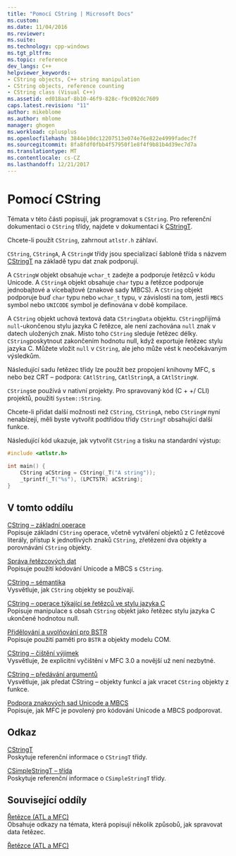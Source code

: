 ```yaml
---
title: "Pomocí CString | Microsoft Docs"
ms.custom: 
ms.date: 11/04/2016
ms.reviewer: 
ms.suite: 
ms.technology: cpp-windows
ms.tgt_pltfrm: 
ms.topic: reference
dev_langs: C++
helpviewer_keywords:
- CString objects, C++ string manipulation
- CString objects, reference counting
- CString class (Visual C++)
ms.assetid: ed018aaf-8b10-46f9-828c-f9c092dc7609
caps.latest.revision: "11"
author: mikeblome
ms.author: mblome
manager: ghogen
ms.workload: cplusplus
ms.openlocfilehash: 3844e10dc12207513e074e76e822e4999fadec7f
ms.sourcegitcommit: 8fa8fdf0fbb4f57950f1e8f4f9b81b4d39ec7d7a
ms.translationtype: MT
ms.contentlocale: cs-CZ
ms.lasthandoff: 12/21/2017
---
```

# <a name="using-cstring"></a>Pomocí CString
Témata v této části popisují, jak programovat s `CString`. Pro referenční dokumentaci o `CString` třídy, najdete v dokumentaci k [CStringT](../atl-mfc-shared/reference/cstringt-class.md).  
  
 Chcete-li použít `CString`, zahrnout `atlstr.h` záhlaví.  
  
 `CString`, `CStringA`, A `CStringW` třídy jsou specializací šabloně třída s názvem [CStringT](../atl-mfc-shared/reference/cstringt-class.md) na základě typu dat znak podporují.  
  
 A `CStringW` objekt obsahuje `wchar_t` zadejte a podporuje řetězců v kódu Unicode. A `CStringA` objekt obsahuje `char` typu a řetězce podporuje jednobajtové a vícebajtové (znakové sady MBCS). A `CString` objekt podporuje buď `char` typu nebo `wchar_t` typu, v závislosti na tom, jestli `MBCS` symbol nebo `UNICODE` symbol je definována v době kompilace.  
  
 A `CString` objekt uchová textová data `CStringData` objektu. `CString`přijímá `null`-ukončenou stylu jazyka C řetězce, ale není zachována `null` znak v datech uložených znak. Místo toho `CString` sleduje řetězec délky. `CString`poskytnout zakončením hodnotu null, když exportuje řetězec stylu jazyka C. Můžete vložit `null` v `CString`, ale jeho může vést k neočekávaným výsledkům.  
  
 Následující sadu řetězec třídy lze použít bez propojení knihovny MFC, s nebo bez CRT – podpora: `CAtlString`, `CAtlStringA`, a `CAtlStringW`.  
  
 `CString`se používá v nativní projekty. Pro spravovaný kód (C + +/ CLI) projektů, použití `System::String`.  
  
 Chcete-li přidat další možnosti než `CString`, `CStringA`, nebo `CStringW` nyní nenabízejí, měli byste vytvořit podtřídou třídy `CStringT` obsahující další funkce.  
  
 Následující kód ukazuje, jak vytvořit `CString` a tisku na standardní výstup:  
  
```cpp  
#include <atlstr.h>  
  
int main() {  
    CString aCString = CString(_T("A string"));  
    _tprintf(_T("%s"), (LPCTSTR) aCString);  
}  
```  
  
## <a name="in-this-section"></a>V tomto oddílu  
 [CString – základní operace](../atl-mfc-shared/basic-cstring-operations.md)  
 Popisuje základní `CString` operace, včetně vytváření objektů z C řetězcové literály, přístup k jednotlivých znaků `CString`, zřetězení dva objekty a porovnávání `CString` objekty.  
  
 [Správa řetězcových dat](../atl-mfc-shared/string-data-management.md)  
 Popisuje použití kódování Unicode a MBCS s `CString`.  
  
 [CString – sémantika](../atl-mfc-shared/cstring-semantics.md)  
 Vysvětluje, jak `CString` objekty se používají.  
  
 [CString – operace týkající se řetězců ve stylu jazyka C](../atl-mfc-shared/cstring-operations-relating-to-c-style-strings.md)  
 Popisuje manipulace s obsah `CString` objekt jako řetězec stylu jazyka C ukončené hodnotou null.  
  
 [Přidělování a uvolňování pro BSTR](../atl-mfc-shared/allocating-and-releasing-memory-for-a-bstr.md)  
 Popisuje použití paměti pro `BSTR` a objekty modelu COM.  
  
 [CString – čištění výjimek](../atl-mfc-shared/cstring-exception-cleanup.md)  
 Vysvětluje, že explicitní vyčištění v MFC 3.0 a novější už není nezbytné.  
  
 [CString – předávání argumentů](../atl-mfc-shared/cstring-argument-passing.md)  
 Vysvětluje, jak předat CString – objekty funkcí a jak vracet `CString` objekty z funkce.  
  
 [Podpora znakových sad Unicode a MBCS](../atl-mfc-shared/unicode-and-multibyte-character-set-mbcs-support.md)  
 Popisuje, jak MFC je povolený pro kódování Unicode a MBCS podporovat.  
  
## <a name="reference"></a>Odkaz  
 [CStringT](../atl-mfc-shared/reference/cstringt-class.md)  
 Poskytuje referenční informace o `CStringT` třídy.  
  
 [CSimpleStringT – třída](../atl-mfc-shared/reference/csimplestringt-class.md)  
 Poskytuje referenční informace o `CSimpleStringT` třídy.  
  
## <a name="related-sections"></a>Související oddíly  
 [Řetězce (ATL a MFC)](../atl-mfc-shared/strings-atl-mfc.md)  
 Obsahuje odkazy na témata, která popisují několik způsobů, jak spravovat data řetězec.  
  
 [Řetězce (ATL a MFC)](../atl-mfc-shared/strings-atl-mfc.md)

